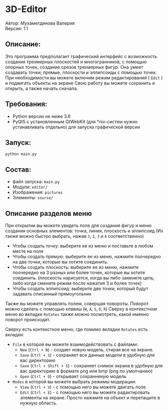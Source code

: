 # 3D-Editor

Автор: Мухаметдинова Валерия\
Версия: 1.1

## Описание:
Это программа предполагает графический интерфейс с возможность создания трехмерных плоскостей и многогранников, 
с помощью опорных точек, создание срезов трехмерных фигур.
Она умеет создавать точки; прямые, плоскости и эллипсоиды с помощью точек.
При необходимости вы можете включим режим редактирования ( `Edit` ) и подвигать объекты на экране
Свою работу вы можете сохранить и открыть, а также начать сначала.

## Требования:
* Python версии не ниже 3.6
* PyQt5 с установленным QtWebKit (для *nix-систем нужно устанавливать отдельно) для запуска графической версии

## Запуск: 
`python main.py`

## Состав:
* файл запуска: `main.py`
* Модули: `editor/`
* Изображения: `pictures`
* Элементы: `sourse/`

## Описание разделов меню
При открытии вы можете увидеть поле для создания фигур и 
меню создания основных элементов: точка, линия, плоскость и эллипсоид
(Их также можно быстро выбрать, нажав `1`, `2`, `3` и `4` соответственно)

- Чтобы создать точку: выберите ее из меню и поставьте в любом месте на поле
- Чтобы создать прямую: выберите ее из меню, нажмите поочередно на 
две точки, которые вы хотите соединить.
- Чтобы создать плоскость: выберите ее из меню, нажмите поочередно на 3 разных или более точек,
которые вы хотите соединить. (плоскость нарисуется, когда вы либо замкнете цепь, 
либо когда смените режим после нажатия 3 и более точек)
- Чтобы создать эллипсоид: выберите две точки, который будут задавать описанный прямоугольник

Также вы можете управлять полем, совершая повороты.
Поворот можно сделать с помощью клавиш (`W`, `A`, `S`, `D`, `R`)
Сверху в контекстном меню во вкладке `Rotates` также можно посмотреть, какой именно поворот происходит.

Сверху есть контекстное меню, где помимо вкладки `Rotates` есть вкладки:
* `File` в которой вы можете взаимодействовать с файлами:
  * `New` (`Ctrl + N`) - создает новую модель, стирая все на экране.
  * `Save` (`Ctrl + S`) - сохраняет все данные модели в удобную для вас директорию
  * `Save` (`Ctrl + Shift + S`) - сохраняет снимок экрана в удобную для вас директорию в формате png или bmp (png по умолчанию)
  * `Open` (`Ctrl + O`) - открывает сохранненую модель
* `Modes` в которой вы можете выбрать режимы модерации:
  * `View` (`Ctrl + V`) - с помощью него вы можете двигать поле.
  * `Edit` (`Ctrl + E`) - с помощью него вы можете радактировать элементы на экране. Просто нажмите на объект и перетащите в нужную область.
